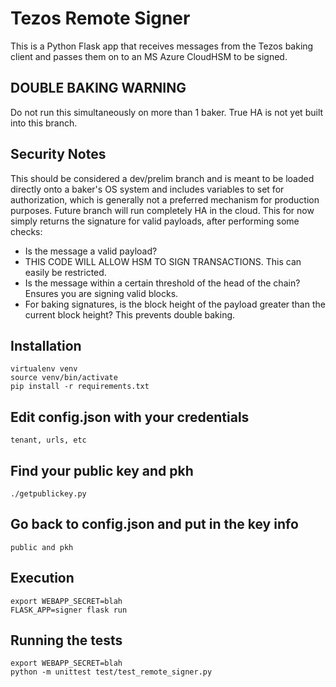 # Tezos Remote Signer
This is a Python Flask app that receives messages from the Tezos baking client and passes them on to an MS Azure CloudHSM to be signed. 

## DOUBLE BAKING WARNING
Do not run this simultaneously on more than 1 baker.  True HA is not yet built into this branch.

## Security Notes
This should be considered a dev/prelim branch and is meant to be loaded directly onto a baker's OS system and includes variables to set for authorization, which is generally not a preferred mechanism for production purposes. Future branch will run completely HA in the cloud.  This for now simply returns the signature for valid payloads, after performing some checks:
* Is the message a valid payload?
* THIS CODE WILL ALLOW HSM TO SIGN TRANSACTIONS.  This can easily be restricted.
* Is the message within a certain threshold of the head of the chain? Ensures you are signing valid blocks.
* For baking signatures, is the block height of the payload greater than the current block height? This prevents double baking.

## Installation
```
virtualenv venv
source venv/bin/activate
pip install -r requirements.txt
```

## Edit config.json with your credentials
```
tenant, urls, etc
```

## Find your public key and pkh
```
./getpublickey.py
```

## Go back to config.json and put in the key info
```
public and pkh
```

## Execution
```
export WEBAPP_SECRET=blah
FLASK_APP=signer flask run
```

## Running the tests
```
export WEBAPP_SECRET=blah
python -m unittest test/test_remote_signer.py
```
